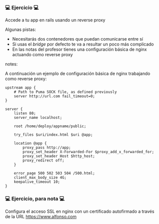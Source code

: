 ### 💻️ Ejercicio 💻️

Accede a tu app en rails usando un reverse proxy

Algunas pistas:

* Necesitarás dos contenedores que puedan comunicarse entre sí
* Si usas el _bridge_ por defecto te va a resultar un poco más complicado
* En las notas del profesor tienes una configuración básica de nginx
  actuando como reverse proxy

notes:

A continuación un ejemplo de configuración básica de nginx trabajando como reverse proxy:

```nginx
upstream app {
    # Path to Puma SOCK file, as defined previously
    server http://url.com fail_timeout=0;
}

server {
    listen 80;
    server_name localhost;

    root /home/deploy/appname/public;

    try_files $uri/index.html $uri @app;

    location @app {
        proxy_pass http://app;
        proxy_set_header X-Forwarded-For $proxy_add_x_forwarded_for;
        proxy_set_header Host $http_host;
        proxy_redirect off;
    }

    error_page 500 502 503 504 /500.html;
    client_max_body_size 4G;
    keepalive_timeout 10;
}
```

### 💻️ Ejercicio, para nota 💻️

Configura el acceso SSL en nginx con un certificado autofirmado a través de 
la URL https://www.alfonso.com
